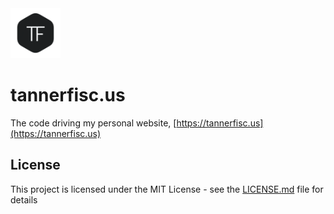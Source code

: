 <img src="https://github.com/tannerfiscus/tannerfisc.us/raw/master/static/images/favicons/apple-touch-icon.png" alt="TF" width="80" height="80" />

# tannerfisc.us

The code driving my personal website, [https://tannerfisc.us](https://tannerfisc.us)

## License

This project is licensed under the MIT License - see the [LICENSE.md](LICENSE.md) file for details
